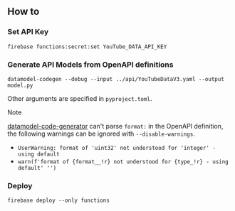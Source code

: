 ## How to

### Set API Key

```shell
firebase functions:secret:set YouTube_DATA_API_KEY
```

### Generate API Models from OpenAPI definitions

```shell
datamodel-codegen --debug --input ../api/YouTubeDataV3.yaml --output model.py
```

Other arguments are specified in `pyproject.toml`.

> [!NOTE]
> [datamodel-code-generator](https://docs.pydantic.dev/latest/integrations/datamodel_code_generator/) can't parse `format:` in the OpenAPI definition, the following warnings can be ignored with `--disable-warnings`.
>
> - `UserWarning: format of 'uint32' not understood for 'integer' - using default`
> - `warn(f'format of {format__!r} not understood for {type_!r} - using default' '')`

### Deploy

```shell
firebase deploy --only functions
```
